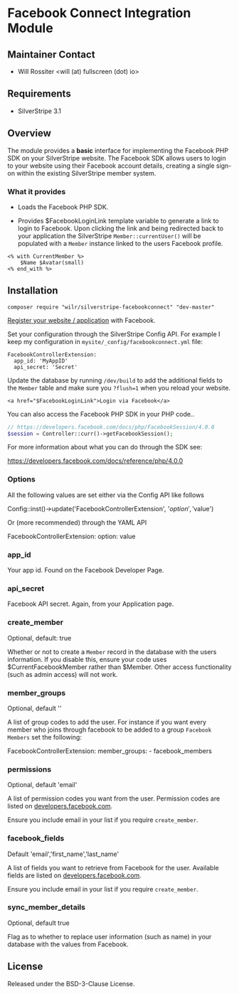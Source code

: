 # Facebook Connect Integration Module

## Maintainer Contact 
 * Will Rossiter 
   <will (at) fullscreen (dot) io>
	
## Requirements
 * SilverStripe 3.1

## Overview

The module provides a **basic** interface for implementing the Facebook PHP SDK 
on your SilverStripe website. The Facebook SDK allows users to login to your 
website using their Facebook account details, creating a single sign-on within 
the existing SilverStripe member system.

### What it provides

* Loads the Facebook PHP SDK.

* Provides $FacebookLoginLink template variable to generate a link to login to
Facebook. Upon clicking the link and being redirected back to your application
the SilverStripe `Member::currentUser()` will be populated with a `Member` 
instance linked to the users Facebook profile.

```
<% with CurrentMember %>
	$Name $Avatar(small)
<% end_with %>
```	
	
## Installation

```
composer require "wilr/silverstripe-facebookconnect" "dev-master"
```

[Register your website / application](https://developers.facebook.com/apps/?action=create)
with Facebook.

Set your configuration through the SilverStripe Config API. For example I keep
my configuration in `mysite/_config/facebookconnect.yml` file:

```
FacebookControllerExtension:
  app_id: 'MyAppID'
  api_secret: 'Secret'
```

Update the database by running `/dev/build` to add the additional fields to 
the `Member` table and make sure you `?flush=1` when you reload your website.

```
<a href="$FacebookLoginLink">Login via Facebook</a>
```

You can also access the Facebook PHP SDK in your PHP code..

```php
// https://developers.facebook.com/docs/php/FacebookSession/4.0.0
$session = Controller::curr()->getFacebookSession();
```

For more information about what you can do through the SDK see:

https://developers.facebook.com/docs/reference/php/4.0.0

### Options

All the following values are set either via the Config API like follows

  Config::inst()->update('FacebookControllerExtension', '$option', '$value')

Or (more recommended) through the YAML API 

  FacebookControllerExtension:
    option: value

### app_id

Your app id. Found on the Facebook Developer Page.

### api_secret

Facebook API secret. Again, from your Application page.

### create_member 

  Optional, default: true

Whether or not to create a `Member` record in the database with the users 
information. If you disable this, ensure your code uses $CurrentFacebookMember
rather than $Member. Other access functionality (such as admin access) will not
work.

### member_groups

  Optional, default ''
	
A list of group codes to add the user. For instance if you want every member who
joins through facebook to be added to a group `Facebook Members` set the 
following:

  FacebookControllerExtension:
    member_groups:
      - facebook_members

### permissions

  Optional, default 'email'

A list of permission codes you want from the user. Permission codes are listed
on [developers.facebook.com](https://developers.facebook.com/docs/reference/login).

Ensure you include email in your list if you require `create_member`.

### facebook_fields

  Default 'email','first_name','last_name'

A list of fields you want to retrieve from Facebook for the user. Available fields are listed
on [developers.facebook.com](https://developers.facebook.com/docs/graph-api/reference/user).

Ensure you include email in your list if you require `create_member`.

### sync_member_details

  Optional, default true

Flag as to whether to replace user information (such as name) in your database
with the values from Facebook.

## License

Released under the BSD-3-Clause License. 
	
